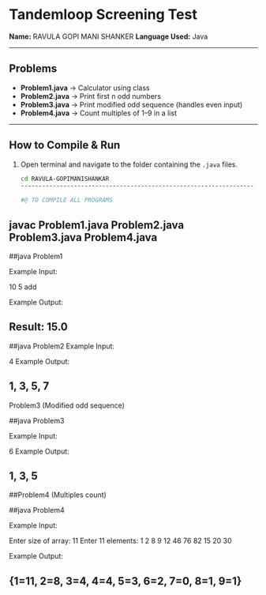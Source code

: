# Tandemloop Screening Test

**Name:** RAVULA GOPI MANI SHANKER
**Language Used:** Java  

---

## Problems

- **Problem1.java** → Calculator using class  
- **Problem2.java** → Print first n odd numbers  
- **Problem3.java** → Print modified odd sequence (handles even input)  
- **Problem4.java** → Count multiples of 1–9 in a list  

---

## How to Compile & Run

1. Open terminal and navigate to the folder containing the `.java` files.  
   ```bash
   cd RAVULA-GOPIMANISHANKAR
   ------------------------------------------------------------------

   #@ TO COMPILE ALL PROGRAMS 
javac Problem1.java Problem2.java Problem3.java Problem4.java
-----------------------------------------------
##java Problem1

Example Input:

10 5 add

Example Output:

Result: 15.0
------------------------------------------------
##java Problem2
Example Input:

4
Example Output:

1, 3, 5, 7
-----------------------------------------------
Problem3 (Modified odd sequence)

##java Problem3

Example Input:

6
Example Output:

1, 3, 5
-----------------------------------------------
##Problem4 (Multiples count)

##java Problem4

Example Input:

Enter size of array: 11
Enter 11 elements:
1 2 8 9 12 46 76 82 15 20 30

Example Output:

{1=11, 2=8, 3=4, 4=4, 5=3, 6=2, 7=0, 8=1, 9=1}
-------------------------------------------------
